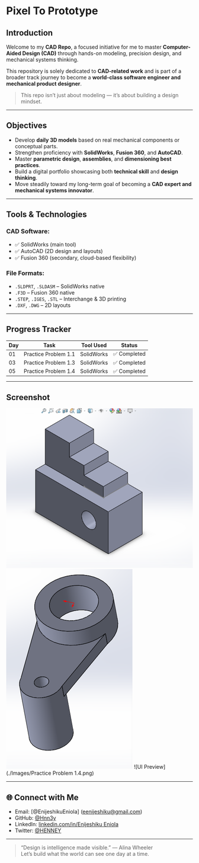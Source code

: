 # Pixel To Prototype

## Introduction

Welcome to my **CAD Repo**, a focused initiative for me to master **Computer-Aided Design (CAD)** through hands-on modeling, precision design, and mechanical systems thinking. 

This repository is solely dedicated to **CAD-related work** and is part of a broader track journey to become a **world-class software engineer and mechanical product designer**.

> This repo isn’t just about modeling — it’s about building a design mindset.

---

## Objectives

- Develop **daily 3D models** based on real mechanical components or conceptual parts.
- Strengthen proficiency with **SolidWorks**, **Fusion 360**, and **AutoCAD**.
- Master **parametric design**, **assemblies**, and **dimensioning best practices**.
- Build a digital portfolio showcasing both **technical skill** and **design thinking**.
- Move steadily toward my long-term goal of becoming a **CAD expert and mechanical systems innovator**.

---

## Tools & Technologies

### CAD Software:
- ✅ SolidWorks (main tool)
- ✅ AutoCAD (2D design and layouts)
- ✅ Fusion 360 (secondary, cloud-based flexibility)

### File Formats:
- `.SLDPRT`, `.SLDASM` – SolidWorks native
- `.F3D` – Fusion 360 native
- `.STEP`, `.IGES`, `.STL` – Interchange & 3D printing
- `.DXF`, `.DWG` – 2D layouts

---

## Progress Tracker

| Day | Task | Tool Used | Status |
|-----|------|-----------|--------|
| 01  | Practice Problem 1.1 | SolidWorks | ✅ Completed |
| 03  | Practice Problem 1.3 | SolidWorks | ✅ Completed |
| 05  | Practice Problem 1.4 | SolidWorks | ✅ Completed |

---

## Screenshot
![UI Preview](./Images/Problem_01.png)
![UI Preview](./Images/Practice%20Problem%201.3.png)
![UI Preview](./Images/Practice Problem 1.4.png)

---

## 🌐 Connect with Me

- Email: [@EnijeshikuEniola] (eenijeshiku@gmail.com)
- GitHub: [@Hnn3y](https://github.com/Hnn3y)
- LinkedIn: [linkedin.com/in/Enijeshiku Eniola](https://www.linkedin.com/in/enijeshiku-eniola/?lipi=urn%3Ali%3Apage%3Ad_flagship3_feed%3B5E2WXqpySne6iEjTlwgwIw%3D%3D)
- Twitter: [@HENNEY](https://x.com/Henneiiy)

---

> “Design is intelligence made visible.” — Alina Wheeler  
> Let’s build what the world can see one day at a time.
